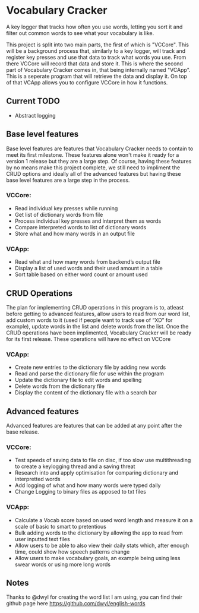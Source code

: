 # Vocabulary Cracker
A key logger that tracks how often you use words, letting you sort it and filter out common words to see what your vocabulary is like. 

This project is split into two main parts, the first of which is "VCCore". This will be a background process that, similarly to a key logger, will track and register key presses and use that data to track what words you use. From there VCCore will record that data and store it. This is where the second part of Vocabulary Cracker comes in, that being internally named "VCApp". This is a seperate program that will retrieve the data and display it. On top of that VCApp allows you to configure VCCore in how it functions. 

## Current TODO
- Abstract logging

## Base level features
Base level features are features that Vocabulary Cracker needs to contain to meet its first milestone. These features alone won't make it ready for a version 1 release but they are a large step. Of course, having these features by no means make this project complete, we still need to impliment the CRUD options and ideally all of the advanced features but having these base level features are a large step in the process.

### VCCore:
- Read individual key presses while running
- Get list of dictionary words from file
- Process individual key presses and interpret them as words
- Compare interpreted words to list of dictionary words
- Store what and how many words in an output file

### VCApp:
- Read what and how many words from backend’s output file
- Display a list of used words and their used amount in a table
- Sort table based on either word count or amount used

## CRUD Operations
The plan for implementing CRUD operations in this program is to, atleast before getting to advanced features, allow users to read from our word list, add custom words to it (used if people want to track use of “XD” for example), update words in the list and delete words from the list. Once the CRUD operations have been implimented, Vocabulary Cracker will be ready for its first release. These operations will have no effect on VCCore

### VCApp:
- Create new entries to the dictionary file by adding new words
- Read and parse the dictionary file for use within the program
- Update the dictionary file to edit words and spelling
- Delete words from the dictionary file
- Display the content of the dictionary file with a search bar

## Advanced features
Advanced features are features that can be added at any point after the base release.

### VCCore:
- Test speeds of saving data to file on disc, if too slow use multithreading to create a keylogging thread and a saving threat
- Research into and apply optimisation for comparing dictionary and interpretted words
- Add logging of what and how many words were typed daily
- Change Logging to binary files as apposed to txt files

### VCApp:
- Calculate a Vocab score based on used word length and measure it on a scale of basic to smart to pretentious
- Bulk adding words to the dictionary by allowing the app to read from user inputted text files
- Allow users to be able to also view their daily stats which, after enough time, could show how speech patterns change
- Allow users to make vocabulary goals, an example being using less swear words or using more long words

## Notes
Thanks to @dwyl for creating the word list I am using, you can find their github page here https://github.com/dwyl/english-words
